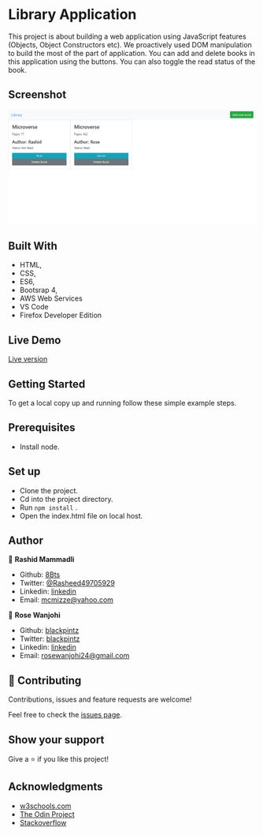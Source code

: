 # Library Application

This project is about building a web application using JavaScript features (Objects, Object Constructors etc). We proactively used DOM manipulation to build the most of the part of application. You can add and delete books in this application using the buttons. You can also toggle the read status of the book.  

## Screenshot
![screenshot](assets/screenshot.png)

## Built With

- HTML,
- CSS,
- ES6,
- Bootsrap 4,
- AWS Web Services
- VS Code
- Firefox Developer Edition

## Live Demo

<a href="https://rawcdn.githack.com/blackpintz/Library/e63cdf57259fa98a092920a7c4588f5eacd9995a/index.html" target="_blank">Live version</a>


## Getting Started

To get a local copy up and running follow these simple example steps.

## Prerequisites

- Install node.

## Set up

- Clone the project.
- Cd into the project directory.
- Run ```npm install``` .
- Open the index.html file on local host.

## Author

👤 **Rashid Mammadli**

- Github: [8Bts](https://github.com/8Bts)
- Twitter: [@Rasheed49705929](https://twitter.com/Rasheed49705929)
- Linkedin: [linkedin](https://www.linkedin.com/in/rashid-mammadli-62b9b1171/)
- Email: mcmizze@yahoo.com

👤 **Rose Wanjohi**

- Github: [blackpintz](https://github.com/blackpintz)
- Twitter: [blackpintz](https://twitter.com/blackpintz)
- Linkedin: [linkedin](https://www.linkedin.com/in/rosewanjohi/)
- Email: rosewanjohi24@gmail.com


## 🤝 Contributing

Contributions, issues and feature requests are welcome!

Feel free to check the <a href="https://github.com/blackpintz/Library/issues" target="_blank">issues page</a>.

## Show your support

Give a ⭐️ if you like this project!

## Acknowledgments

- <a href="https://www.w3schools.com/" target="_blank">w3schools.com</a> 
- <a href="https://www.theodinproject.com/" target="_blank">The Odin Project</a>
- <a href="https://www.stackoverflow.com/" target="_blank">Stackoverflow</a>




